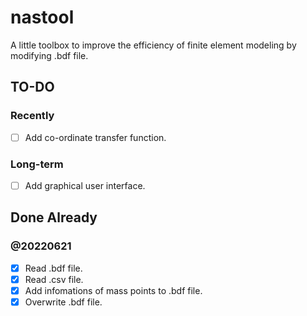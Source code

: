 # nastool

A little toolbox to improve the efficiency of finite element modeling by modifying .bdf file.

## TO-DO

### Recently

- [ ] Add co-ordinate transfer function.

### Long-term

- [ ] Add graphical user interface.

## Done Already

### **@20220621**

- [x] Read .bdf file.
- [x] Read .csv file.
- [x] Add infomations of mass points to .bdf file.
- [x] Overwrite .bdf file.
